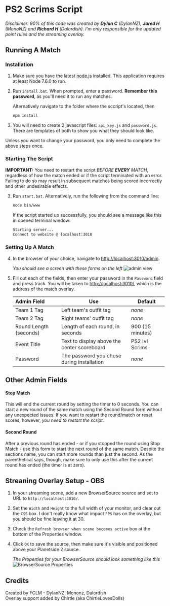 # PS2 Scrims Script

_Disclaimer: 90% of this code was created by **Dylan C** (DylanNZ), **Jared H** (MonoNZ) and **Richard H** (Dalordish). I'm only responsible for the updated point rules and the streaming overlay._

## Running A Match

### Installation

1. Make sure you have the latest [node.js](https://nodejs.org/en/) installed. This application requires at least Node 7.6.0 to run.

2. Run `install.bat`. When prompted, enter a password. **Remember this password**, as you'll need it to run any matches.

   Alternatively navigate to the folder where the sccript's located, then

   ```sh $
   npm install
   ```

3. You will need to create 2 javascript files: ``api_key.js`` and ``password.js``. There are templates of both to show you what they should look like.

Unless you want to change your password, you only need to complete the above steps once.

### Starting The Script

**IMPORTANT:** You need to restart the script *BEFORE **EVERY** MATCH*, regardless of how the match ended or if the script terminated with an error. Failing to do so may result in subsequent matches being scored incorrectly and other undesirable effects.

3. Run ``start.bat``. Alternatively, run the following from the command line: 

   ```sh $
   node bin/www
   ```

   If the script started up successfully, you should see a message like this in opened terminal window:

   ```sh $
   Starting server...
   Connect to website @ localhost:3010
   ```

### Setting Up A Match

4. In the browser of your choice, navigate to <http://localhost:3010/admin>.

   _You should see a screen with these forms on the left_ ![admin view](https://i.imgur.com/LwUQHlH.png)

5. Fill out each of the fields, then enter your password in the ``Password`` field and press track. You will be taken to <http://localhost:3010/>, which is the address of the match overlay.

   | Admin Field | Use     | Default   |
   |:------------|---------|-----------|
   |Team 1 Tag   | Left team's outfit tag  | *none* |
   |Team 2 Tag   | Right teams' outfit tag | *none* |
   |Round Length (seconds) | Length of each round, in seconds | 900 (15 minutes) |
   |Event Title  | Text to display above the center scoreboard | PS2 IvI Scrims |
   |Password     | The password you chose during installation | *none* |

## Other Admin Fields

#### Stop Match

 This will end the current round by setting the timer to 0 seconds. You can start a new round of the same match using the Second Round form without any unexpected issues. If you want to restart the round/match or reset scores, however, *you need to restart the script*.

#### Second Round

After a previous round has ended - or if you stopped the round using Stop Match - use this form to start the next round of the same match. Despite the sections name, you can start more rounds than just the second. As the parenthetical says, though, make sure to only use this after the current round has ended (the timer is at zero).

## Streaning Overlay Setup - OBS

1. In your streaming scene, add a new BrowserSource source and set to URL to ``http://localhost:3010/``.

2. Set the ``Width`` and ``Height`` to the full width of your monitor, and clear out the ``CSS`` box.
   I don't really know what impact ``FPS`` has on the overlay, but you should be fine leaving it at 30. 

3. Check the ``Refresh browser when scene becomes active`` box at the bottom of the Properties window.

4. Click ``OK`` to save the source, then make sure it's visible and positioned above your Planetside 2 source. 

   _The Properties for your BrowserSource should look something like this_ ![BrowserSource Properties](https://i.imgur.com/P9TFin3.png)


## Credits

Created by FCLM - DylanNZ, Mononz, Dalordish   
Overlay support added by Chirtle (aka ChirtleLovesDolls)

